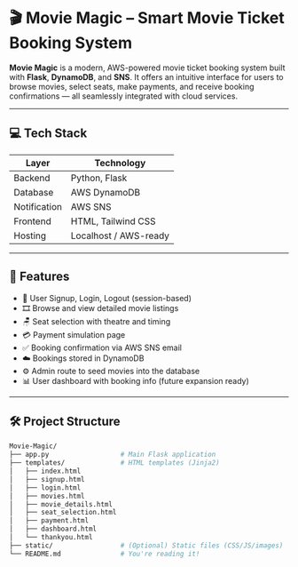 # 🎬 Movie Magic – Smart Movie Ticket Booking System

**Movie Magic** is a modern, AWS-powered movie ticket booking system built with **Flask**, **DynamoDB**, and **SNS**. It offers an intuitive interface for users to browse movies, select seats, make payments, and receive booking confirmations — all seamlessly integrated with cloud services.

---

## 💻 Tech Stack

| Layer        | Technology             |
|--------------|------------------------|
| Backend      | Python, Flask          |
| Database     | AWS DynamoDB           |
| Notification | AWS SNS                |
| Frontend     | HTML, Tailwind CSS     |
| Hosting      | Localhost / AWS-ready  |

---

## 🌟 Features

- 🔐 User Signup, Login, Logout (session-based)
- 🎞 Browse and view detailed movie listings
- 🪑 Seat selection with theatre and timing
- 💳 Payment simulation page
- ✅ Booking confirmation via AWS SNS email
- ☁️ Bookings stored in DynamoDB
- ⚙️ Admin route to seed movies into the database
- 📊 User dashboard with booking info (future expansion ready)

---

## 🛠 Project Structure

```bash
Movie-Magic/
├── app.py                  # Main Flask application
├── templates/              # HTML templates (Jinja2)
│   ├── index.html
│   ├── signup.html
│   ├── login.html
│   ├── movies.html
│   ├── movie_details.html
│   ├── seat_selection.html
│   ├── payment.html
│   ├── dashboard.html
│   └── thankyou.html
├── static/                 # (Optional) Static files (CSS/JS/images)
└── README.md               # You're reading it!
